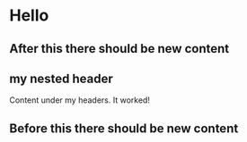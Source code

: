 # Hello


## After this there should be new content

## my nested header
Content under my headers. It worked!


## Before this there should be new content
 




